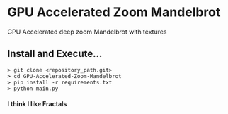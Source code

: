 # GPU Accelerated Zoom Mandelbrot
GPU Accelerated deep zoom Mandelbrot with textures

## Install and Execute...
```
> git clone <repository_path.git>
> cd GPU-Accelerated-Zoom-Mandelbrot
> pip install -r requirements.txt
> python main.py
```

#### I think I like Fractals

